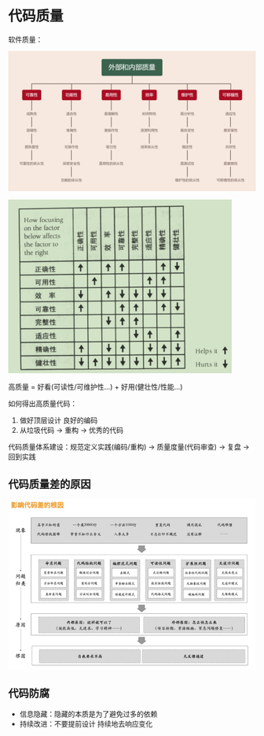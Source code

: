 # 代码质量

软件质量：

![2021825172846](/assets/2021825172846.png)

![屏幕截图 2021-09-23 164307](/assets/屏幕截图%202021-09-23%20164307.png)

高质量 = 好看(可读性/可维护性...) + 好用(健壮性/性能...)

如何得出高质量代码：

1. 做好顶层设计 良好的编码
2. 从垃圾代码 -> 重构 -> 优秀的代码

代码质量体系建设：规范定义实践(编码/重构) -> 质量度量(代码审查) -> 复盘 -> 回到实践

## 代码质量差的原因

![2021826143412](/assets/2021826143412.png)

## 代码防腐

- 信息隐藏：隐藏的本质是为了避免过多的依赖
- 持续改进：不要提前设计 持续地去响应变化
